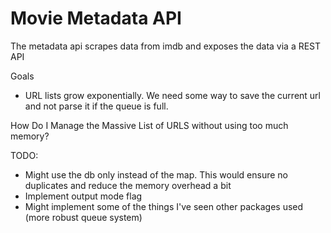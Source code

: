 # Movie Metadata API

The metadata api scrapes data from imdb and exposes the data via a REST API

Goals
- URL lists grow exponentially. We need some way to save the current url and not parse it if the queue is full.

How Do I Manage the Massive List of URLS without using too much memory?

TODO:
  - Might use the db only instead of the map. This would ensure no duplicates and reduce the memory overhead a bit
  - Implement output mode flag
  - Might implement some of the things I've seen other packages used (more robust queue system)

